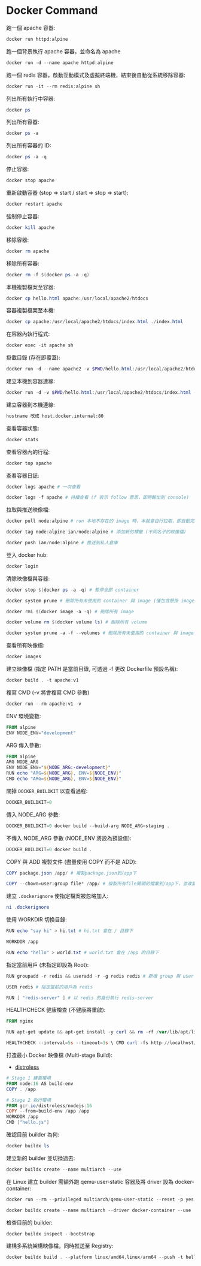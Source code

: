 # Docker Command

跑一個 apache 容器:

```powershell
docker run httpd:alpine
```

跑一個背景執行 apache 容器，並命名為 apache

```powershell
docker run -d --name apache httpd:alpine
```

跑一個 redis 容器，啟動互動模式及虛擬終端機，結束後自動從系統移除容器:

```powershell
docker run -it --rm redis:alpine sh
```

列出所有執行中容器:

```powershell
docker ps
```

列出所有容器:

```powershell
docker ps -a
```

列出所有容器的 ID:

```powershell
docker ps -a -q
```

停止容器:

```powershell
docker stop apache
```

重新啟動容器 (stop => start / start => stop => start):

```powershell
docker restart apache
```

強制停止容器:

```powershell
docker kill apache
```

移除容器:

```powershell
docker rm apache
```

移除所有容器:

```powershell
docker rm -f $(docker ps -a -q)
```

本機複製檔案至容器:

```powershell
docker cp hello.html apache:/usr/local/apache2/htdocs
```

容器複製檔案至本機:

```powershell
docker cp apache:/usr/local/apache2/htdocs/index.html ./index.html
```

在容器內執行程式:

```powershell
docker exec -it apache sh
```

掛載目錄 (存在即覆蓋):

```powershell
docker run -d --name apache2 -v $PWD/hello.html:/usr/local/apache2/htdocs/index.html httpd:alpine
```

建立本機到容器連線:

```powershell
docker run -d -v $PWD/hello.html:/usr/local/apache2/htdocs/index.html -p 80:80 httpd:alpine
```

建立容器到本機連線:

```txt
hostname 改成 host.docker.internal:80
```

查看容器狀態:

```powershell
docker stats
```

查看容器內的行程:

```powershell
docker top apache
```

查看容器日誌:

```powershell
docker logs apache # 一次查看

docker logs -f apache # 持續查看 (f 表示 follow 意思，即時輸出到 console)
```

拉取與推送映像檔:

```powershell
docker pull node:alpine # run 本地不存在的 image 時，本就會自行拉取，即自動完成這個動作

docker tag node:alpine ian/node:alpine # 添加新的標籤 (不同名子的映像檔)

docker push ian/node:alpine # 推送到私人倉庫
```

登入 docker hub:

```powershell
docker login
```

清除映像檔與容器:

```powershell
docker stop $(docker ps -a -q) # 暫停全部 container

docker system prune # 刪除所有未使用的 container 與 image (僅包含懸掛 image)

docker rmi $(docker image -a -q) # 刪除所有 image

docker volume rm $(docker volume ls) # 刪除所有 volume

docker system prune -a -f --volumes # 刪除所有未使用的 container 與 image 與 volume (包含懸掛及未使用 image)(不提示確認，表示強制)
```

查看所有映像檔:

```powershell
docker images
```

建立映像檔 (指定 PATH 是當前目錄, 可透過 -f 更改 Dockerfile 預設名稱):

```powershell
docker build . -t apache:v1
```

複寫 CMD (-v 將會複寫 CMD 參數)

```powershell
docker run --rm apache:v1 -v
```

ENV 環境變數:

```powershell
FROM alpine
ENV NODE_ENV="development"
```

ARG 傳入參數:

```powershell
FROM alpine
ARG NODE_ARG
ENV NODE_ENV="${NODE_ARG:-development}"
RUN echo "ARG=${NODE_ARG}, ENV=${NODE_ENV}"
CMD echo "ARG=${NODE_ARG}, ENV=${NODE_ENV}"
```

關掉 `DOCKER_BUILDKIT` 以查看過程:

```powershell
DOCKER_BUILDKIT=0
```

傳入 NODE_ARG 參數:

```powershell
DOCKER_BUILDKIT=0 docker build --build-arg NODE_ARG=staging .
```

不傳入 NODE_ARG 參數 (NODE_ENV 將設為預設值):

```powershell
DOCKER_BUILDKIT=0 docker build .
```

COPY 與 ADD 複製文件 (盡量使用 COPY 而不是 ADD):

```powershell
COPY package.json /app/ # 複製package.json到/app下

COPY --chown=user:group file* /app/ # 複製所有file開頭的檔案到/app下，並改變檔案所屬用戶與群組
```

建立 `.dockerignore` 使指定檔案被忽略加入:

```powershell
ni .dockerignore
```

使用 WORKDIR 切換目錄:

```powershell
RUN echo "say hi" > hi.txt # hi.txt 會在 / 目錄下

WORKDIR /app

RUN echo "hello" > world.txt # world.txt 會在 /app 的目錄下
```

指定當前用戶 (未指定即設為 Root):

```powershell
RUN groupadd -r redis && useradd -r -g redis redis # 新增 group 與 user

USER redis # 指定當前的用戶為 redis

RUN [ "redis-server" ] # 以 redis 的身份執行 redis-server
```

HEALTHCHECK 健康檢查 (不健康將重啟):

```powershell
FROM nginx

RUN apt-get update && apt-get install -y curl && rm -rf /var/lib/apt/lists/*

HEALTHCHECK --interval=5s --timeout=3s \ CMD curl -fs http://localhost/ || exit 1
```

打造最小 Docker 映像檔 (Multi-stage Build):

- [distroless](https://github.com/GoogleContainerTools/distroless)

```powershell
# Stage 1 建置環境
FROM node:16 AS build-env
COPY . /app

# Stage 2 執行環境
FROM gcr.io/distroless/nodejs:16
COPY --from=build-env /app /app
WORKDIR /app
CMD ["hello.js"]
```

確認目前 builder 為何:

```powershell
docker buildx ls
```

建立新的 builder 並切換過去:

```powershell
docker buildx create --name multiarch --use
```

在 Linux 建立 builder 需額外跑 qemu-user-static 容器及將 driver 設為 docker-container:

```powershell
docker run --rm --privileged multiarch/qemu-user-static --reset -p yes

docker buildx create --name multiarch --driver docker-container --use
```

檢查目前的 builder:

```powershell
docker buildx inspect --bootstrap
```

建構多系統架構映像檔，同時推送至 Registry:

```powershell
docker buildx build . --platform linux/amd64,linux/arm64 --push -t hello:v1
```

